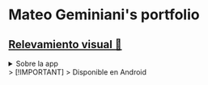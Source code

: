 # Mateo Geminiani's portfolio

## [Relevamiento visual 🏡](https://mat30gg.github.io/rel_vis/)

<details>
  <summary>Sobre la app</summary> 
  
  Realiza comentarios y sugerencias sobre el edificio con esta app!
  
  Con esta app podras:
  - 📸 Tomar fotos del edificio y realizar un comentario de este.
  - ⭐ Marcar como favorito posteos de otros usuarios.
  - 📊 Ver estadisticas de las publicaciones.
</details>
> [!IMPORTANT]
> Disponible en Android
